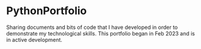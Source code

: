 # PythonPortfolio
Sharing documents and bits of code that I have developed in order to demonstrate my technological skills. This portfolio began in Feb 2023 and is in active development.

